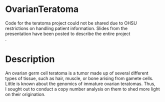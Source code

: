 # OvarianTeratoma
Code for the teratoma project could not be shared due to OHSU <br/>
restrictions on handling patient information. Slides from the <br/>
presentation have been posted to describe the entire project <br/>.
<br/>
# Description
An ovarian germ cell teratoma is a tumor made up of several different <br/>
types of tissue, such as hair, muscle, or bone arising from gamete cells.<br/>
Little is known about the genomics of immature ovarian teratomas. Thus, <br/>
I sought out to conduct a copy number analysis on them to shed more light <br/>
on their origination.
